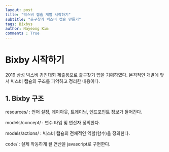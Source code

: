 ```yaml
---
layout: post
title: "빅스비 캡슐 개발 시작하기"
subtitle: "출구찾기 빅스비 캡슐 만들기"
tags: Bixbys
author: Nayeong Kim
comments : True
---
```


# Bixby 시작하기

2019 삼성 빅스비 경진대회 제출용으로 출구찾기 앱을 기획하였다. 본격적인 개발에 앞서 빅스비 캡슐의 구조를 파악하고 정리한 내용이다.



## 1. Bixby 구조

resources/ : 언어 설정, 레이아웃, 트레이닝, 엔드포인트 정보가 들어간다.

models/concept/ : 변수 타입 및 연산자 정의한다.

models/actions/ : 빅스비 캡슐의 전체적인 역할(함수)을 정의한다.

code/ : 실제 작동하게 될 연산을 javascript로 구현한다.



